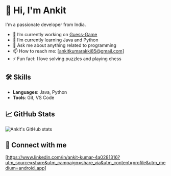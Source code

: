 # 👋 Hi, I'm Ankit

I'm a passionate developer from India.

- 🔭 I’m currently working on [Guess-Game](https://github.com/Ankittt81/Guess-Game)
- 🌱 I’m currently learning Java and Python
- 💬 Ask me about anything related to programming
- 📫 How to reach me: [ankitkumarakki85@gmail.com]
- ⚡ Fun fact: I love solving puzzles and playing chess

## 🛠️ Skills

- **Languages**: Java, Python
- **Tools**: Git, VS Code

## 📈 GitHub Stats

![Ankit's GitHub stats](https://github-readme-stats.vercel.app/api?username=Ankittt81&show_icons=true&theme=radical)

## 🔗 Connect with me

[https://www.linkedin.com/in/ankit-kumar-4a0281316?utm_source=share&utm_campaign=share_via&utm_content=profile&utm_medium=android_app]
